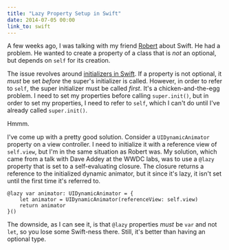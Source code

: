 ```yaml
---
title: "Lazy Property Setup in Swift"
date: 2014-07-05 00:00
link_to: swift
---
```


<p>A few weeks ago, I was talking with my friend <a href="http://twitter.com/ratkins">Robert</a> about Swift. He had a problem. He wanted to create a property of a class that is <em>not</em> an optional, but depends on <code>self</code> for its creation.</p>

<!-- more -->

<p>The issue revolves around <a href="http://ashfurrow.com/blog/swift-initializers">initializers in Swift</a>. If a property is not optional, it <em>must</em> be set <em>before</em> the super's initializer is called. However, in order to refer to <code>self</code>, the super initializer must be called <em>first</em>. It's a chicken-and-the-egg problem. I need to set my properties before calling <code>super.init()</code>, but in order to set my properties, I need to refer to <code>self</code>, which I can't do until I've already called <code>super.init()</code>. </p>

<p>Hmmm. </p>

<p>I've come up with a pretty good solution. Consider a <code>UIDynamicAnimator</code> property on a view controller. I need to initialize it with a reference view of <code>self.view</code>, but I'm in the same situation as Robert was. My solution, which came from a talk with Dave Addey at the WWDC labs, was to use a <code>@lazy</code> property that is set to a self-evaluating closure. The closure returns a reference to the initialized dynamic animator, but it since it's lazy, it isn't set until the first time it's referred to. </p>

<pre><code>@lazy var animator: UIDynamicAnimator = {
    let animator = UIDynamicAnimator(referenceView: self.view)
    return animator
}()
</code></pre>

<p>The downside, as I can see it, is that <code>@lazy</code> properties <em>must</em> be <code>var</code> and not <code>let</code>, so you lose some Swift-ness there. Still, it's better than having an optional type. </p>

